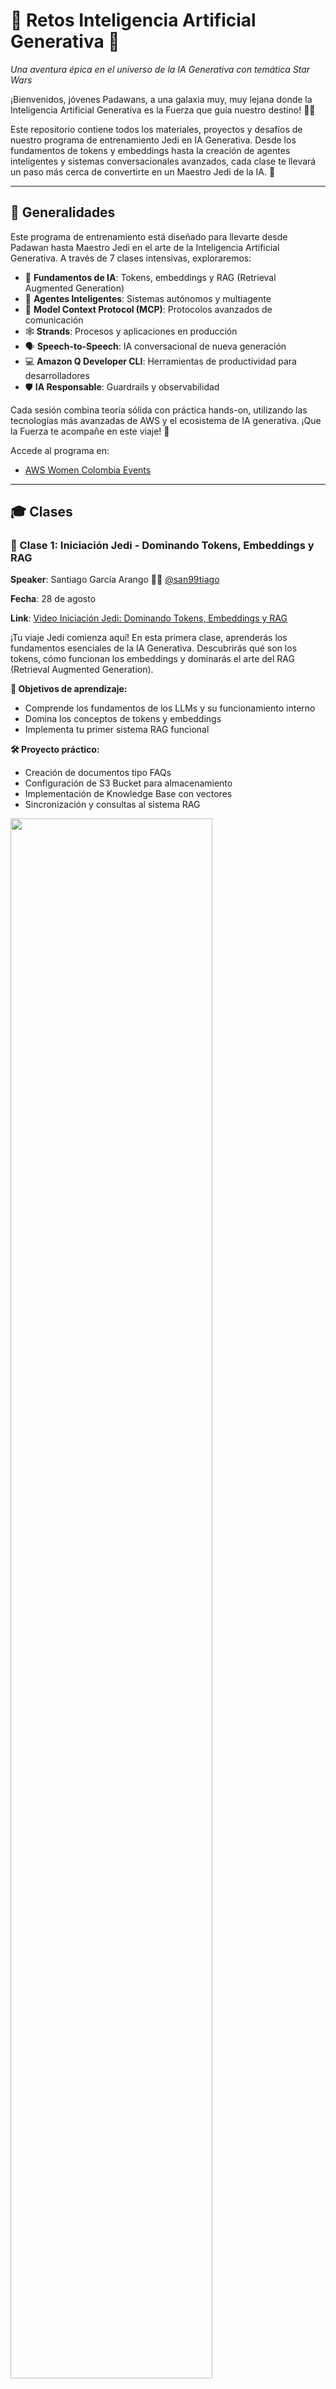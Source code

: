 # 🌟 Retos Inteligencia Artificial Generativa 🚀

_Una aventura épica en el universo de la IA Generativa con temática Star Wars_

¡Bienvenidos, jóvenes Padawans, a una galaxia muy, muy lejana donde la Inteligencia Artificial Generativa es la Fuerza que guía nuestro destino! 🌌✨

Este repositorio contiene todos los materiales, proyectos y desafíos de nuestro programa de entrenamiento Jedi en IA Generativa. Desde los fundamentos de tokens y embeddings hasta la creación de agentes inteligentes y sistemas conversacionales avanzados, cada clase te llevará un paso más cerca de convertirte en un Maestro Jedi de la IA. 🎯

---

## 🎯 Generalidades

Este programa de entrenamiento está diseñado para llevarte desde Padawan hasta Maestro Jedi en el arte de la Inteligencia Artificial Generativa. A través de 7 clases intensivas, exploraremos:

- 🧠 **Fundamentos de IA**: Tokens, embeddings y RAG (Retrieval Augmented Generation)
- 🤖 **Agentes Inteligentes**: Sistemas autónomos y multiagente
- 🔗 **Model Context Protocol (MCP)**: Protocolos avanzados de comunicación
- 🕸️ **Strands**: Procesos y aplicaciones en producción
- 🗣️ **Speech-to-Speech**: IA conversacional de nueva generación
- 💻 **Amazon Q Developer CLI**: Herramientas de productividad para desarrolladores
- 🛡️ **IA Responsable**: Guardrails y observabilidad

Cada sesión combina teoría sólida con práctica hands-on, utilizando las tecnologías más avanzadas de AWS y el ecosistema de IA generativa. ¡Que la Fuerza te acompañe en este viaje! 🌟

Accede al programa en:

- [AWS Women Colombia Events](https://www.meetup.com/aws-women-colombia-user-group/events/)

---

## 🎓 Clases

### 🌟 Clase 1: Iniciación Jedi - Dominando Tokens, Embeddings y RAG

**Speaker**: Santiago García Arango 👨‍🏫 [@san99tiago](https://www.github.com/san99tiago)

**Fecha**: 28 de agosto

**Link**: [Video Iniciación Jedi: Dominando Tokens, Embeddings y RAG](https://youtu.be/vCJzM6xzMRU)

¡Tu viaje Jedi comienza aquí! En esta primera clase, aprenderás los fundamentos esenciales de la IA Generativa. Descubrirás qué son los tokens, cómo funcionan los embeddings y dominarás el arte del RAG (Retrieval Augmented Generation).

**🎯 Objetivos de aprendizaje:**

- Comprende los fundamentos de los LLMs y su funcionamiento interno
- Domina los conceptos de tokens y embeddings
- Implementa tu primer sistema RAG funcional

**🛠️ Proyecto práctico:**

- Creación de documentos tipo FAQs
- Configuración de S3 Bucket para almacenamiento
- Implementación de Knowledge Base con vectores
- Sincronización y consultas al sistema RAG

<img src="clase-01-rag/diagramas-retos-genai-clase-01-rag.png" width=80%> <br>

---

### 🤖 Clase 2: Maestros del Conocimiento - Agentes y Multiagentes

**Speaker**: Luisa Vesga 👩‍🏫

**Fecha**: 4 de septiembre

**Link**: Pronto-agregaremos-links

¡Es hora de crear tus primeros agentes inteligentes! Aprenderás a construir sistemas autónomos capaces de razonar, tomar decisiones y ejecutar acciones complejas.

**🎯 Objetivos de aprendizaje:**

- Domina los conceptos de Agentic AI
- Comprende la arquitectura de agentes (SystemPrompt, Tools, RAG, Chain-of-Thought)
- Explora Bedrock Agents y paradigmas multiagente

**🛠️ Proyecto práctico:**

- Creación de un agente de GenAI desde cero
- Integración con el RAG creado en la clase anterior
- Implementación de herramientas personalizadas con Lambda

<img src="clase-02-agentes/diagramas-retos-genai-clase-02-agentes.png" width=80%> <br>

---

### 📡 Clase 3: El Manual Jedi - MCP (Model Context Protocol)

**Speaker**: David Suárez 👨‍🏫

**Fecha**: 18 de septiembre

**Link**: Pronto-agregaremos-links

Descubre el poder del Model Context Protocol y cómo revoluciona la comunicación entre agentes y herramientas. ¡Conviértete en un maestro de la conectividad inteligente!

**🎯 Objetivos de aprendizaje:**

- Comprende los desafíos de crear Tools y contexto para agentes
- Domina la teoría del Model Context Protocol
- Explora MCP Servers y MCP Clients

**🛠️ Proyecto práctico:**

- Exploración de MCPs disponibles
- Implementación de MCPs de AWS Labs
- Demostración con Amazon Q Developer
- (Opcional) Creación de MCP personalizado y despliegue en Lambda

<img src="clase-03-mcp/diagramas-retos-genai-clase-03-mcp.png" width=80%> <br>

---

### 🕸️ Clase 4: La Red Secreta del Consejo Jedi - Strands

**Speaker**: Hazel Sáenz 👩‍🏫

**Fecha**: 25 de septiembre

**Link**: Pronto-agregaremos-links

Aprende a llevar tus agentes de desarrollo a producción con Strands. Descubre cómo simplificar la complejidad y escalar tus soluciones de IA.

**🎯 Objetivos de aprendizaje:**

- Comprende los retos de llevar agentes a producción
- Domina el framework Strands y su valor agregado
- Explora funcionalidades CORE: AnyModel, Tools, MCP, Observabilidad

**🛠️ Proyecto práctico:**

- Ejecución de ejemplos con Strands locales
- Creación de agentes con herramientas personalizadas
- Migración del agente de la Clase 2 a Strands
- (Opcional) Despliegue de agente en Lambda

<img src="clase-04-strands/diagramas-retos-genai-clase-04-strands.png" width=80%> <br>

---

### 🗣️ Clase 5: El Lenguaje de la Fuerza - Speech-to-Speech

**Speaker**: Luis Caro 👨‍🏫

**Fecha**: 2 de octubre

**Link**: Pronto-agregaremos-links

¡Entra en la era de la IA conversacional! Aprende a crear sistemas de comunicación natural que entienden y responden con voz humana.

**🎯 Objetivos de aprendizaje:**

- Comprende los desafíos de latencia en sistemas de voz
- Domina la tecnología Speech-to-Speech
- Explora Nova Sonic y sus capacidades avanzadas

**🛠️ Proyecto práctico:**

- Demostración visual impactante de S2S
- Creación de servidor Speech-to-Speech local
- Implementación de agente conversacional con voz
- (Opcional) Guía de despliegue en AWS

<img src="clase-05-speech-to-speech/diagramas-retos-genai-clase-05-speech-to-speech.png" width=80%> <br>

---

### 💻 Clase 6: Amazon Q Developer CLI - La Fuerza del Desarrollador

**Speaker**: Manuel Ortiz 👨‍💻

**Fecha**: 23 de octubre

**Link**: Pronto-agregaremos-links

Revoluciona tu productividad como desarrollador con Amazon Q Developer CLI. Descubre cómo la IA puede ser tu compañero perfecto de programación.

**🎯 Objetivos de aprendizaje:**

- Comprende la evolución de Agentic AI en el desarrollo
- Domina Amazon Q Developer y sus paradigmas
- Explora herramientas, agentes, reglas y MCPs

**🛠️ Proyecto práctico:**

- Instalación y configuración de Q Developer
- Uso de MCPs de costos y diagramas
- Creación de frontend para tu agente
- Integración con agentes de Bedrock existentes

<img src="clase-06-q-developer/diagramas-retos-genai-clase-06-q-developer.png" width=80%> <br>

---

### 🛡️ Clase 7: Guardianes de la Fuerza de la IA - IA Responsable y Observabilidad

**Speaker**: Mónica Ruiz 👩‍🏫

**Fecha**: 30 de octubre

**Link**: Pronto-agregaremos-links

Conviértete en un guardián responsable de la IA. Aprende a implementar medidas de seguridad, observabilidad y evaluación para sistemas de IA en producción.

**🎯 Objetivos de aprendizaje:**

- Comprende la importancia de la IA Responsable
- Domina OWASP Top 10 para LLMs
- Implementa Bedrock Guardrails y evaluaciones

**🛠️ Proyecto práctico:**

- Configuración de Guardrails con políticas personalizadas
- Integración de seguridad en proyectos existentes
- Exploración de Bedrock Model Evaluations

<img src="clase-07-guardrails/diagramas-retos-genai-clase-07-guardrails.png" width=80%> <br>

---

## 🎉 ¡Que la Fuerza te Acompañe!

Este programa te convertirá en un verdadero Maestro Jedi de la IA Generativa. Cada clase está diseñada para construir sobre la anterior, creando un conocimiento sólido y práctico que podrás aplicar inmediatamente en proyectos reales.

¡Prepárate para una aventura épica en el universo de la Inteligencia Artificial! 🚀✨

## 🔗 Links Recursos

### 📚 Documentación Oficial

- [AWS Bedrock Documentation](https://docs.aws.amazon.com/bedrock/)
- [Amazon Q Developer](https://aws.amazon.com/q/developer/)
- [Model Context Protocol](https://modelcontextprotocol.io/)
- [AWS Bedrock Agents](https://docs.aws.amazon.com/bedrock/latest/userguide/agents.html)

### 🛠️ Herramientas y SDKs

- [AWS CLI](https://aws.amazon.com/cli/)
- [Boto3 Python SDK](https://boto3.amazonaws.com/v1/documentation/api/latest/index.html)
- [Strands Framework](https://github.com/awslabs/strands)
- [MCP Servers](https://github.com/awslabs/mcp-servers)

### 🎓 Recursos de Aprendizaje

- [AWS AI/ML Learning Path](https://aws.amazon.com/training/learning-paths/machine-learning/)
- [Generative AI on AWS](https://aws.amazon.com/generative-ai/)
- [OWASP Top 10 for LLMs](https://owasp.org/www-project-top-10-for-large-language-model-applications/)

---

---

## 📄 Licencia

Copyright 2025 AWS Women Colombia y AWS User Group Medellín
